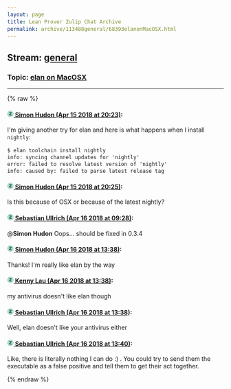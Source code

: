 ```yaml
---
layout: page
title: Lean Prover Zulip Chat Archive 
permalink: archive/113488general/68393elanonMacOSX.html
---
```


## Stream: [general](index.html)
### Topic: [elan on MacOSX](68393elanonMacOSX.html)

---


{% raw %}
#### [![Click to go to Zulip](../../assets/img/zulip2.png) Simon Hudon (Apr 15 2018 at 20:23)](https://leanprover.zulipchat.com/#narrow/stream/113488-general/topic/elan%20on%20MacOSX/near/125118341):
I'm giving another try for elan and here is what happens when I install `nightly`:

```
$ elan toolchain install nightly
info: syncing channel updates for 'nightly'
error: failed to resolve latest version of 'nightly'
info: caused by: failed to parse latest release tag
```

#### [![Click to go to Zulip](../../assets/img/zulip2.png) Simon Hudon (Apr 15 2018 at 20:25)](https://leanprover.zulipchat.com/#narrow/stream/113488-general/topic/elan%20on%20MacOSX/near/125118388):
Is this because of OSX or because of the latest nightly?

#### [![Click to go to Zulip](../../assets/img/zulip2.png) Sebastian Ullrich (Apr 16 2018 at 09:28)](https://leanprover.zulipchat.com/#narrow/stream/113488-general/topic/elan%20on%20MacOSX/near/125138749):
@**Simon Hudon** Oops... should be fixed in 0.3.4

#### [![Click to go to Zulip](../../assets/img/zulip2.png) Simon Hudon (Apr 16 2018 at 13:38)](https://leanprover.zulipchat.com/#narrow/stream/113488-general/topic/elan%20on%20MacOSX/near/125145662):
Thanks! I'm really like elan by the way

#### [![Click to go to Zulip](../../assets/img/zulip2.png) Kenny Lau (Apr 16 2018 at 13:38)](https://leanprover.zulipchat.com/#narrow/stream/113488-general/topic/elan%20on%20MacOSX/near/125145665):
my antivirus doesn't like elan though

#### [![Click to go to Zulip](../../assets/img/zulip2.png) Sebastian Ullrich (Apr 16 2018 at 13:38)](https://leanprover.zulipchat.com/#narrow/stream/113488-general/topic/elan%20on%20MacOSX/near/125145666):
Well, elan doesn't like your antivirus either

#### [![Click to go to Zulip](../../assets/img/zulip2.png) Sebastian Ullrich (Apr 16 2018 at 13:40)](https://leanprover.zulipchat.com/#narrow/stream/113488-general/topic/elan%20on%20MacOSX/near/125145673):
Like, there is literally nothing I can do :) . You could try to send them the executable as a false positive and tell them to get their act together.


{% endraw %}

